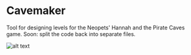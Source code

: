 # Cavemaker
Tool for designing levels for the Neopets' Hannah and the Pirate Caves game. Soon: split the code back into separate files.

![alt text](http://i66.tinypic.com/vo3238.png)
